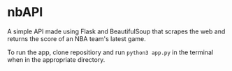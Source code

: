 # nbAPI 

A simple API made using Flask and BeautifulSoup that scrapes the web and returns the score of an NBA team's latest game.

To run the app, clone repositiory and run `python3 app.py` in the terminal when in the appropriate directory. 

